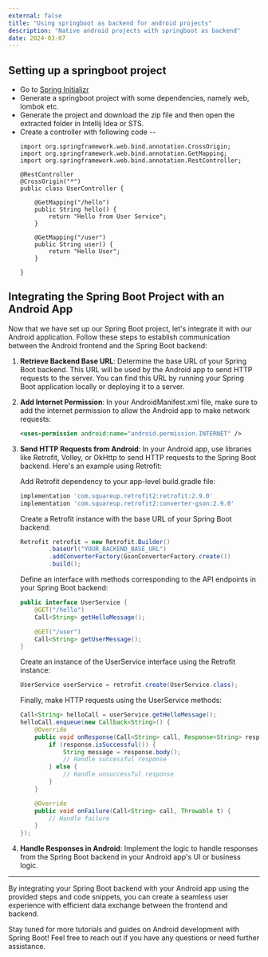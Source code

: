 ```yaml
---
external: false
title: "Using springboot as backend for android projects"
description: "Native android projects with springboot as backend"
date: 2024-03-07
---
```


## Setting up a springboot project

- Go to [Spring Initializr](https://start.spring.io)
- Generate a springboot project with some dependencies, namely web, lombok etc.
- Generate the project and download the zip file and then open the extracted folder in Intellij Idea or STS.
- Create a controller with following code --
    ```
    import org.springframework.web.bind.annotation.CrossOrigin;
    import org.springframework.web.bind.annotation.GetMapping;
    import org.springframework.web.bind.annotation.RestController;

    @RestController
    @CrossOrigin("*")
    public class UserController {

        @GetMapping("/hello")
        public String hello() {
            return "Hello from User Service";
        }

        @GetMapping("/user")
        public String user() {
            return "Hello User";
        }

    }
    
    ```

## Integrating the Spring Boot Project with an Android App

Now that we have set up our Spring Boot project, let's integrate it with our Android application. Follow these steps to establish communication between the Android frontend and the Spring Boot backend:

1. **Retrieve Backend Base URL**: Determine the base URL of your Spring Boot backend. This URL will be used by the Android app to send HTTP requests to the server. You can find this URL by running your Spring Boot application locally or deploying it to a server.

2. **Add Internet Permission**: In your AndroidManifest.xml file, make sure to add the internet permission to allow the Android app to make network requests:
    ```xml
    <uses-permission android:name="android.permission.INTERNET" />
    ```

3. **Send HTTP Requests from Android**: In your Android app, use libraries like Retrofit, Volley, or OkHttp to send HTTP requests to the Spring Boot backend. Here's an example using Retrofit:

    Add Retrofit dependency to your app-level build.gradle file:
    ```gradle
    implementation 'com.squareup.retrofit2:retrofit:2.9.0'
    implementation 'com.squareup.retrofit2:converter-gson:2.9.0'
    ```

    Create a Retrofit instance with the base URL of your Spring Boot backend:
    ```java
    Retrofit retrofit = new Retrofit.Builder()
            .baseUrl("YOUR_BACKEND_BASE_URL")
            .addConverterFactory(GsonConverterFactory.create())
            .build();
    ```

    Define an interface with methods corresponding to the API endpoints in your Spring Boot backend:
    ```java
    public interface UserService {
        @GET("/hello")
        Call<String> getHelloMessage();

        @GET("/user")
        Call<String> getUserMessage();
    }
    ```

    Create an instance of the UserService interface using the Retrofit instance:
    ```java
    UserService userService = retrofit.create(UserService.class);
    ```

    Finally, make HTTP requests using the UserService methods:
    ```java
    Call<String> helloCall = userService.getHelloMessage();
    helloCall.enqueue(new Callback<String>() {
        @Override
        public void onResponse(Call<String> call, Response<String> response) {
            if (response.isSuccessful()) {
                String message = response.body();
                // Handle successful response
            } else {
                // Handle unsuccessful response
            }
        }

        @Override
        public void onFailure(Call<String> call, Throwable t) {
            // Handle failure
        }
    });
    ```

4. **Handle Responses in Android**: Implement the logic to handle responses from the Spring Boot backend in your Android app's UI or business logic.

---

By integrating your Spring Boot backend with your Android app using the provided steps and code snippets, you can create a seamless user experience with efficient data exchange between the frontend and backend.

Stay tuned for more tutorials and guides on Android development with Spring Boot! Feel free to reach out if you have any questions or need further assistance.
